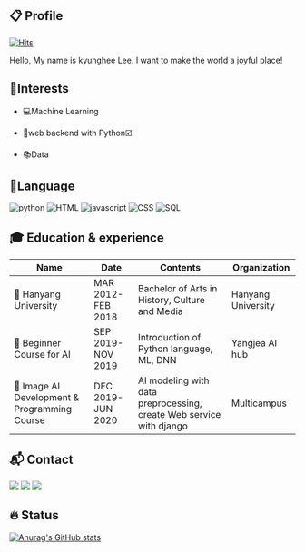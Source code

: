 ## :clipboard: Profile

[![Hits](https://hits.seeyoufarm.com/api/count/incr/badge.svg?url=https%3A%2F%2Fgithub.com%2FWinterBlue16&count_bg=%23AA3DC8&title_bg=%23555555&icon=&icon_color=%23E7E7E7&title=profile+view&edge_flat=false)](https://hits.seeyoufarm.com)

Hello, My name is kyunghee Lee. I want to make the world a joyful place!


## :telescope:Interests

- :computer:Machine Learning 

- :wrench:web backend with Python:ballot_box_with_check:

- :books:Data

  

## :pushpin:Language

![python](https://img.shields.io/static/v1?label=python&message=★★★☆☆&color=green&logo=python&&logoColor=white) ![HTML](https://img.shields.io/static/v1?label=HTML&message=★★★☆☆&color=red&logo=HTML5&logoColor=white) ![javascript](https://img.shields.io/static/v1?label=javascript&message=★★★☆☆&color=blue&logo=JavaScript&logoColor=white) ![CSS](https://img.shields.io/static/v1?label=CSS&message=★★☆☆☆&color=ff69b4&logo=CSS3) ![SQL](https://img.shields.io/static/v1?label=SQL&message=★★☆☆☆&color=&logoColor=white&logo=Oracle)



## :mortar_board: Education & experience

| Name                                               | Date              | Contents                                                     | Organization       |
| -------------------------------------------------- | ----------------- | ------------------------------------------------------------ | ------------------ |
| :school: ​Hanyang University                        | MAR 2012-FEB 2018 | Bachelor of Arts in History, Culture and Media               | Hanyang University |
| :office: ​Beginner Course for AI                    | SEP 2019-NOV 2019 | Introduction of Python language, ML, DNN                     | Yangjea AI hub     |
| :office: Image AI Development & Programming Course | DEC 2019-JUN 2020 | AI modeling with data preprocessing, create Web service with django | Multicampus        |



## :mailbox_with_mail: Contact

![](http://img.shields.io/badge/-Tech%20blog-A100FF?style=flat&logo=Github&link=https://hengbokhan.tistory.com/) ![](http://img.shields.io/badge/-Gmail-EA4335?style=flat&logo=gmail&logoColor=white&link=mailto:leekh090163@gmail.com) ![](http://img.shields.io/badge/-LinkedIn-0A66C2?style=flat&logo=LinkedIn&logoColor=white&link=mailto:leekh090163@gmail.com)



## :fire: Status

[![Anurag's GitHub stats](https://github-readme-stats.vercel.app/api?username=WinterBlue16&theme=great-gatsby)](https://github.com/anuraghazra/github-readme-stats)

<!--
**WinterBlue16/WinterBlue16** is a ✨ _special_ ✨ repository because its `README.md` (this file) appears on your GitHub profile.

Here are some ideas to get you started:

- 🔭 I’m currently working on ...
- 🌱 I’m currently learning python, javascript
- 👯 I’m looking to collaborate on ...
- 🤔 I’m looking for help with ...
- 💬 Ask me about ...
- 📫 How to reach me: ...
- 😄 Pronouns: ...
- ⚡ Fun fact: ...
-->
